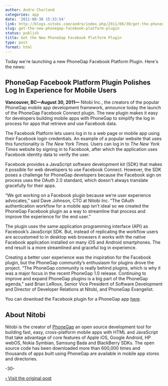 ```yaml
---
author: Andre Charland
categories: app
date: '2011-08-30 15:33:54'
link: http://blogs.nitobi.com/andre/index.php/2011/08/30/get-the-phonegap-facebook-connect-plugin/
slug: get-the-new-phonegap-facebook-platform-plugin
status: publish
title: Get the New PhoneGap Facebook Platform Plugin
type: post
format: html
---
```


Today we're launching a new PhoneGap Facebook Platform Plugin. Here's the news:

## PhoneGap Facebook Platform Plugin Polishes Log In Experience for Mobile Users

**Vancouver, BC—August 30, 2011—** Nitobi Inc., the creators of the popular PhoneGap mobile app development framework, announce today the launch of the PhoneGap Facebook Connect plugin. The new plugin makes it easy for developers building mobile apps with PhoneGap to simplify the log in process for apps that retrieve and use Facebook data.

The Facebook Platform lets users log in to a web page or mobile app using their Facebook login credentials. An example of a popular website that uses this functionality is _The New York Times_. Users can log in to _The New York Times_ website by signing in to Facebook, after which the application uses Facebook identity data to verify the user.

Facebook provides a JavaScript software development kit (SDK) that makes it possible for web developers to use Facebook Connect. However, the SDK poses a challenge for PhoneGap developers because the Facebook sign on process uses the OAuth 2.0 standard, which doesn't always translate gracefully for their apps.

“We got working on a Facebook plugin because we’re user experience advocates,” said Dave Johnson, CTO at Nitobi Inc. “The OAuth authentication workflow for a mobile app isn’t ideal so we created the PhoneGap Facebook plugin as a way to streamline that process and improve the experience for the end user.”

The plugin uses the same application programming interface (API) as Facebook’s JavaScript SDK. But, instead of replicating the workflow users are accustomed to in desktop web browsers it works with the native Facebook application installed on many iOS and Android smartphones. The end result is a more streamlined and graceful log in experience.

Creating a better user experience was the inspiration for the Facebook plugin, but the PhoneGap community’s enthusiasm for plugins drove the project. “The PhoneGap community is really behind plugins, which is why it was a major focus in the recent PhoneGap 1.0 release. Continuing to improve and expand PhoneGap plugins is a big part of the PhoneGap agenda,” said Brian LeRoux, Senior Vice President of Software Development and Director of Developer Relations at Nitobi, and PhoneGap Evangelist.

You can download the Facebook plugin for a PhoneGap app [here](http://www.github.com/davejohnson/phonegap-plugin-facebook-connect).

## About Nitobi

Nitobi is the creator of [PhoneGap](http://www.phonegap.com) an open source development tool for building fast, easy, cross-platform mobile apps with HTML and JavaScript that take advantage of core features of Apple iOS, Google Android, HP webOS, Nokia Symbian, Samsung Bada and BlackBerry SDKs. The open source code has been downloaded more than 600,000 times and thousands of apps built using PhoneGap are available in mobile app stores and directories.

-30-

[› Visit the original post](http://blogs.nitobi.com/andre/index.php/2011/08/30/get-the-phonegap-facebook-connect-plugin/)
